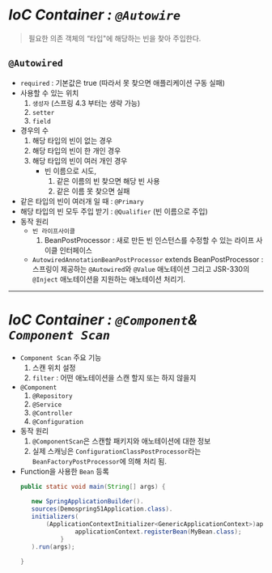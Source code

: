 # ___IoC Container : `@Autowire`___

 > 필요한 의존 객체의 “타입"에 해당하는 빈을 찾아 주입한다. 

 ## `@Autowired` 
  - `required` : 기본값은 true (따라서 못 찾으면 애플리케이션 구동 실패) 
  - 사용할 수 있는 위치 
     1. `생성자` (스프링 4.3 부터는 생략 가능)
     2. `setter`
     3. `field` 
  - 경우의 수 
    1. 해당 타입의 빈이 없는 경우 
    2. 해당 타입의 빈이 한 개인 경우 
    3. 해당 타입의 빈이 여러 개인 경우 
        - 빈 이름으로 시도, 
            1. 같은 이름의 빈 찾으면 해당 빈 사용 
            2. 같은 이름 못 찾으면 실패 
 - 같은 타입의 빈이 여러개 일 때 : `@Primary` 
 - 해당 타입의 빈 모두 주입 받기 : `@Qualifier` (빈 이름으로 주입) 
 - 동작 원리 
    - `빈 라이프사이클` 
        1. BeanPostProcessor : 새로 만든 빈 인스턴스를 수정할 수 있는 라이프 사이클 인터페이스 
    - `AutowiredAnnotationBeanPostProcessor` extends BeanPostProcessor : 스프링이 제공하는 `@Autowired`와 `@Value` 애노테이션 그리고 JSR-330의 `@Inject` 애노테이션을 지원하는 애노테이션 처리기.
    
---
# ___IoC Container : `@Component`& `Component Scan`___ 
 
 - `Component Scan` 주요 기능
    1. 스캔 위치 설정
    2. `filter` : 어떤 애노테이션을 스캔 할지 또는 하지 않을지 
 - `@Component`
    1. `@Repository`
    2. `@Service`
    3. `@Controller`
    4. `@Configuration` 
 - 동작 원리
    1. `@ComponentScan`은 스캔할 패키지와 애노테이션에 대한 정보
    2. 실제 스캐닝은 `ConfigurationClassPostProcessor`라는 `BeanFactoryPostProcessor`에 의해 처리 됨. 
 - Function을    사용한 `Bean` 등록 
    ```java
    public static void main(String[] args) { 
       
       new SpringApplicationBuilder().
       sources(Demospring51Application.class).
       initializers(
           (ApplicationContextInitializer<GenericApplicationContext>)applicationContext -> { 
                   applicationContext.registerBean(MyBean.class); 
               }
       ).run(args); 
   
   } 
    ```
    